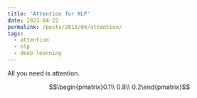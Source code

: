 ```yaml
---
title: 'Attention for NLP'
date: 2023-04-22
permalink: /posts/2013/04/attention/
tags:
  - attention
  - nlp
  - deep learning
---
```


All you need is attention.


$$\begin{pmatrix}0.1\\ 0.8\\ 0.2\end{pmatrix}$$
